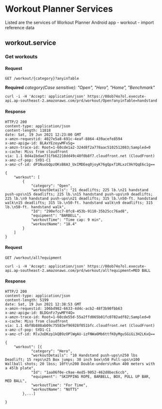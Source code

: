 # Workout Planner Services

Listed are the services of Workout Planner Android app 
    - workout 
    - import reference data

## workout.service

### Get workouts

#### Request

`GET /workout/{category}?anyinTable`

**Required** _category(Case sensitive): "Open", "Hero", "Home", "Benchmark"_

    curl -i -H 'Accept: application/json' https://08ob74o7ol.execute-api.ap-southeast-2.amazonaws.com/prd/workout/Open?anyinTable=handstand

#### Response

    HTTP/2 200
    content-type: application/json
    content-length: 11818
    date: Sat, 19 Jun 2021 12:23:00 GMT
    x-amzn-requestid: 4027e5a8-691c-4eaf-8864-439acefe8594
    x-amz-apigw-id: BLAxYEzeywMFxSg=
    x-amzn-trace-id: Root=1-60cde1a2-324d8f2a778aac5102512083;Sampled=0
    x-cache: Miss from cloudfront
    via: 1.1 0d4a1bdae731fb62210dd49c40f0b8f7.cloudfront.net (CloudFront)
    x-amz-cf-pop: SYD1-C1
    x-amz-cf-id: dP1NuobQpzOKsB8A3_UxIMDEeq0joyK76gQpxf1RLxzC9kYQqE6c1g==

    {
        "workout": [
            {
                "category": "Open",
                "workoutDetails": "21 deadlifts; 225 lb.\n21 handstand push-ups\n15 deadlifts; 225 lb.\n15 handstand push-ups\n9 deadlifts; 225 lb.\n9 handstand push-ups\n21 deadlifts; 315 lb.\n50-ft. handstand walk\n15 deadlifts; 315 lb.\n50-ft. handstand walk\n9 deadlifts; 315 lb.\n50-ft. handstand walk",
                "Id": "290efcc7-8fc8-453b-9110-35b25cc76ad8",
                "equipment": "BARBELL",
                "workoutTime": "Time cap: 9 min",
                "workoutName": "18.4"
            }
        ]
    }

#### Request

`GET /workout/all?equipment`

    curl -i -H 'Accept: application/json' https://08ob74o7ol.execute-api.ap-southeast-2.amazonaws.com/prd/workout/all?equipment=MED BALL

#### Response

    HTTP/2 200
    content-type: application/json
    content-length: 5199
    date: Sat, 19 Jun 2021 12:38:53 GMT
    x-amzn-requestid: 106bd982-6633-4d4c-acb2-48f3b90fbb63
    x-amz-apigw-id: BLDGnFz7ywMFY4Q=
    x-amzn-trace-id: Root=1-60cde55d-55a2ffd065b01fc0782adf82;Sampled=0
    x-cache: Miss from cloudfront
    via: 1.1 4bf8b888ab09c75583ef96928f051bfc.cloudfront.net (CloudFront)
    x-amz-cf-pop: SYD1-C1
    x-amz-cf-id: RlvJoDKzp1kQB9zOPlWgAU-izFNWa6Mb6ttfKOyMguSGiGi3H2LKxQ==

    {
        "workout": [{
                "category": "Hero",
                "workoutDetails": "10 Handstand push-ups\n250 lbs Deadlift; 15 reps\n25 Box jumps; 30 inch box\n50 Pull-ups\n100 Wallball shots; 20 lbss; 10ft\n200 Double-unders\nRun 400 meters with a 45lb plate",
                "Id": "1aa06f0e-c9ae-4ed5-9052-462d8bec6ccb",
                "equipment": "SKIPPING ROPE, BARBELL, BOX, PULL UP BAR, MED BALL",
                "workoutTime": "For Time",
                "workoutName": "NUTTS"
            },...]

    }
